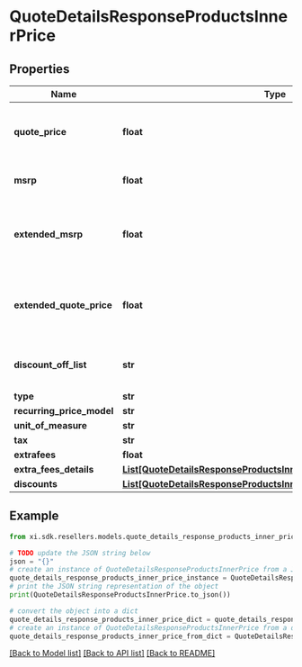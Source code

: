# QuoteDetailsResponseProductsInnerPrice


## Properties

Name | Type | Description | Notes
------------ | ------------- | ------------- | -------------
**quote_price** | **float** | Ingram Micro quoted price specific to the reseller and quote. | [optional] 
**msrp** | **float** | Manufacturer Suggested Retail Price | [optional] 
**extended_msrp** | **float** | Extended MSRP - Manufacturer Suggested Retail Price X Quantity | [optional] 
**extended_quote_price** | **float** | Extended reseller quoted price (cost to reseller) X Quantity | [optional] 
**discount_off_list** | **str** | Discount off list percentage extended | [optional] 
**type** | **str** |  | [optional] 
**recurring_price_model** | **str** |  | [optional] 
**unit_of_measure** | **str** |  | [optional] 
**tax** | **str** |  | [optional] 
**extrafees** | **float** |  | [optional] 
**extra_fees_details** | [**List[QuoteDetailsResponseProductsInnerPriceExtraFeesDetailsInner]**](QuoteDetailsResponseProductsInnerPriceExtraFeesDetailsInner.md) |  | [optional] 
**discounts** | [**List[QuoteDetailsResponseProductsInnerPriceDiscountsInner]**](QuoteDetailsResponseProductsInnerPriceDiscountsInner.md) |  | [optional] 

## Example

```python
from xi.sdk.resellers.models.quote_details_response_products_inner_price import QuoteDetailsResponseProductsInnerPrice

# TODO update the JSON string below
json = "{}"
# create an instance of QuoteDetailsResponseProductsInnerPrice from a JSON string
quote_details_response_products_inner_price_instance = QuoteDetailsResponseProductsInnerPrice.from_json(json)
# print the JSON string representation of the object
print(QuoteDetailsResponseProductsInnerPrice.to_json())

# convert the object into a dict
quote_details_response_products_inner_price_dict = quote_details_response_products_inner_price_instance.to_dict()
# create an instance of QuoteDetailsResponseProductsInnerPrice from a dict
quote_details_response_products_inner_price_from_dict = QuoteDetailsResponseProductsInnerPrice.from_dict(quote_details_response_products_inner_price_dict)
```
[[Back to Model list]](../README.md#documentation-for-models) [[Back to API list]](../README.md#documentation-for-api-endpoints) [[Back to README]](../README.md)


